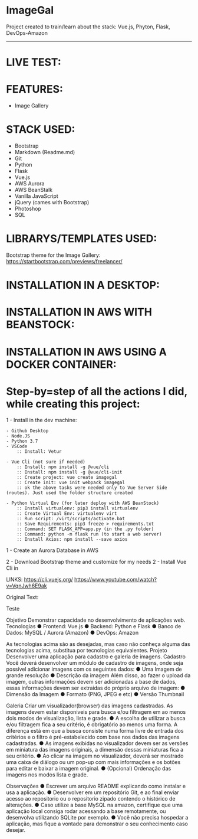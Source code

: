 # ImageGal
 Project created to train/learn about the stack: Vue.js, Phyton, Flask, DevOps-Amazon






---

# LIVE TEST:


# FEATURES:

- Image Gallery




# STACK USED:

- Bootstrap
- Markdown (Readme.md)
- Git
- Python
- Flask
- Vue.js
- AWS Aurora
- AWS BeanStalk
- Vanilla JavaScript
- jQuery (cames with Bootstrap)
- Photoshop
- SQL


# LIBRARYS/TEMPLATES USED:

Bootstrap theme for the Image Gallery:
https://startbootstrap.com/previews/freelancer/

# INSTALLATION IN A DESKTOP:


# INSTALLATION IN AWS WITH BEANSTOCK:


# INSTALLATION IN AWS USING A DOCKER CONTAINER:


# Step-by=step of all the actions I did, while creating this project:


1 - Install in the dev machine:

    - Github Desktop
    - Node.JS
    - Python 3.7
    - VSCode
        :: Install: Vetur

    - Vue Cli (not sure if needed)
        :: Install: npm install -g @vue/cli
        :: Install: npm install -g @vue/cli-init
        :: Create project: vue create imagegal
        :: Create init: vue init webpack imagegal
        :: ok the above tasks were needed only to Vue Server Side (routes). Just used the folder structure created
        
    - Python Virtual Env (for later deploy with AWS BeanStock)
        :: Install virtualenv: pip3 install virtualenv
        :: Create Virtual Env: virtualenv virt
        :: Run script: /virt/scripts/activate.bat
        :: Save Requirements: pip3 freeze > requirements.txt
        :: Command: SET FLASK_APP=app.py (in the .py folder)
        :: Command: python -m flask run (to start a web server)
        :: Install Axios: npm install --save axios
        


1 - Create an Aurora Database in AWS

2 - Download Bootstrap theme and customize for my needs
2 - Install Vue Cli in 








LINKS:
https://cli.vuejs.org/
https://www.youtube.com/watch?v=VqnJwh6E9ak


Original Text:

Teste

Objetivo
Demonstrar capacidade no desenvolvimento de aplicações web.
Tecnologias
● Frontend: Vue.js
● Backend: Python e Flask
● Banco de Dados: MySQL / Aurora (Amazon)
● DevOps: Amazon

As tecnologias acima são as desejadas, mas caso não conheça alguma das
tecnologias acima, substitua por tecnologias equivalentes.
Projeto
Desenvolver uma aplicação para cadastro e galeria de imagens.
Cadastro
Você deverá desenvolver um módulo de cadastro de imagens, onde seja possível adicionar
imagens com os seguintes dados:
● Uma Imagem de grande resolução
● Descrição da imagem
Além disso, ao fazer o upload da imagem, outras informações devem ser adicionadas a base
de dados, essas informações devem ser extraidas do próprio arquivo de imagem:
● Dimensão da Imagem
● Formato (PNG, JPEG e etc)
● Versão Thumbnail


Galeria
Criar um visualizador(browser) das imagens cadastradas. As imagens devem estar disponiveis
para busca e/ou filtragem em ao menos dois modos de visualização, lista e grade.
● A escolha de utilizar a busca e/ou filtragem fica a seu critério, é obrigatório ao menos
uma forma. A diferença está em que a busca consiste numa forma livre de entrada dos
critérios e o filtro é pré-estabelecido com base nos dados das imagens cadastradas.
● As imagens exibidas no visualizador devem ser as versões em miniatura das imagens
originais, a dimensão dessas miniaturas fica a seu critério.
● Ao clicar na imagem no visualizador, deverá ser mostrado uma caixa de diálogo ou um
pop-up com mais informações e os botões para editar e baixar a imagem original.
● (Opcional) Ordenação das imagens nos modos lista e grade.

Observações
● Escrever um arquivo README explicando como instalar e usa a aplicação.
● Desenvolver em um repositório Git, e ao final enviar acesso ao repositorio ou o
repositorio zipado contendo o histórico de alterações.
● Caso utilize a base MySQL na amazon, certifique que uma aplicação local consiga rodar
acessando a base remotamente, ou desenvolva utilizando SQLite por exemplo.
● Você não precisa hospedar a aplicação, mas fique a vontade para demonstrar o seu
conhecimento caso desejar.









